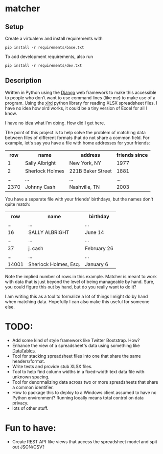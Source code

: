 matcher
=======

Setup
-----
Create a virtualenv and install requirements with
  
    pip install -r requirements/base.txt

To add development requirements, also run

    pip install -r requirements/dev.txt

Description
-----------

Written in Python using the [Django](https://docs.djangoproject.com/en/1.5/) web framework to make this accessible to people who don't want to use command lines (like me) to make use of a program. Using the [xlrd](https://pypi.python.org/pypi/xlrd/0.9.2) python library for reading XLSX spreadsheet files. I have no idea how xlrd works, it could be a tiny version of Excel for all I know. 

I have no idea what I'm doing. How did I get here.

The point of this project is to help solve the problem of matching data between files of different formats that do not share a common field. For example, let's say you have a file with home addresses for your friends:

<table>
  <tr>
    <th>row</th>
    <th>name</th>
    <th>address</th>
    <th>friends since</th>
  </tr>
  <tr>
    <td>1</td>
    <td>Sally Albright</td>
    <td>New York, NY</td>
    <td>1977</td>
  </tr>
  <tr>
    <td>2</td>
    <td>Sherlock Holmes</td>
    <td>221B Baker Street</td>
    <td>1881</td>
  </tr>
  <tr>
    <td>...</td>
    <td>...</td>
    <td>...</td>
    <td>...</td>
  </tr>
  <tr>
    <td>2370</td>
    <td>Johnny Cash</td>
      <td>Nashville, TN</td>
    <td>2003</td>
  </tr>
</table>

You have a separate file with your friends' birthdays, but the names don't quite match:

<table>
  <tr>
    <th>row</th>
    <th>name</th>
    <th>birthday</th>
  </tr>
  <tr>
    <td>...</td>
    <td>...</td>
    <td>...</td>
  </tr>
  <tr>
    <td>16</td>
    <td>SALLY ALBRIGHT</td>
    <td>June 14</td>
  </tr>
  <tr>
    <td>...</td>
    <td>...</td>
    <td>...</td>
  </tr>
  <tr>
    <td>37</td>
    <td>j. cash</td>
    <td>February 26</td>
  </tr>
  <tr>
    <td>...</td>
    <td>...</td>
    <td>...</td>
  </tr>
  <tr>
    <td>14001</td>
    <td>Sherlock Holmes, Esq.</td>
    <td>January 6</td>
  </tr>  
</table>

Note the implied number of rows in this example. Matcher is meant to work with data that is just beyond the level of being manageable by hand. Sure, you could figure this out by hand, but do you really want to do it? 

I am writing this as a tool to formalize a lot of things I might do by hand when matching data. Hopefully I can also make this useful for someone else. 

TODO:
=====
- Add some kind of style framework like Twitter Bootstrap. How?
- Enhance the view of a spreadsheet's data using something like [DataTables](https://datatables.net/).
- Tool for stacking spreadsheet files into one that share the same headers/format.
- Write tests and provide stub XLSX files. 
- Tool to help find column widths in a fixed-width text data file with unknown spacing. 
- Tool for denormalizing data across two or more spreadsheets that share a common identifier.
- How to package this to deploy to a Windows client assumed to have no Python environment? Running locally means total control on data privacy. 
- lots of other stuff.

Fun to have:
============
- Create REST API-like views that access the spreadsheet model and spit out JSON/CSV?
